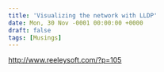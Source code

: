 ```yaml
---
title: 'Visualizing the network with LLDP'
date: Mon, 30 Nov -0001 00:00:00 +0000
draft: false
tags: [Musings]
---
```


http://www.reeleysoft.com/?p=105